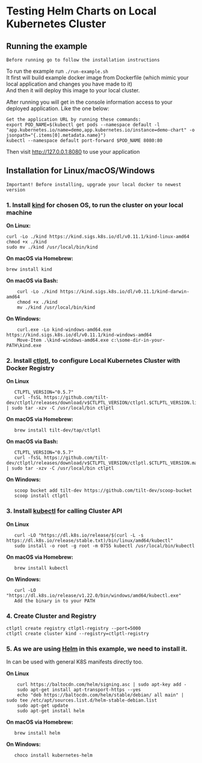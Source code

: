 # Testing Helm Charts on Local Kubernetes Cluster

## Running the example
``` Before running go to follow the installation instructions ```

To run the example run `./run-example.sh`  
It first will build example docker image from Dockerfile (which mimic your local application and changes you have made to it)  
And then it will deploy this image to your local cluster.

After running you will get in the console information access to your deployed application. Like the one below:

    Get the application URL by running these commands:
    export POD_NAME=$(kubectl get pods --namespace default -l "app.kubernetes.io/name=demo,app.kubernetes.io/instance=demo-chart" -o jsonpath="{.items[0].metadata.name}")
    kubectl --namespace default port-forward $POD_NAME 8080:80

Then visit http://127.0.0.1:8080 to use your application

## Installation for Linux/macOS/Windows

``Important! Before installing, upgrade your local docker to newest version``

### 1. Install [kind](https://kind.sigs.k8s.io/docs/user/quick-start#installation) for chosen OS, to run the cluster on your local machine

**On Linux:**

    curl -Lo ./kind https://kind.sigs.k8s.io/dl/v0.11.1/kind-linux-amd64
    chmod +x ./kind
    sudo mv ./kind /usr/local/bin/kind

**On macOS via Homebrew:**

    brew install kind

**On macOS via Bash:**

```
    curl -Lo ./kind https://kind.sigs.k8s.io/dl/v0.11.1/kind-darwin-amd64
    chmod +x ./kind
    mv ./kind /usr/local/bin/kind
```   

**On Windows:**

```
    curl.exe -Lo kind-windows-amd64.exe https://kind.sigs.k8s.io/dl/v0.11.1/kind-windows-amd64
    Move-Item .\kind-windows-amd64.exe c:\some-dir-in-your-PATH\kind.exe
```

### 2. Install [ctlptl](https://github.com/tilt-dev/ctlptl#how-do-i-install-it), to configure Local Kubernetes Cluster with Docker Registry

**On Linux**

```   
   CTLPTL_VERSION="0.5.7"
   curl -fsSL https://github.com/tilt-dev/ctlptl/releases/download/v$CTLPTL_VERSION/ctlptl.$CTLPTL_VERSION.linux.x86_64.tar.gz | sudo tar -xzv -C /usr/local/bin ctlptl
```

**On macOS via Homebrew:**

```
   brew install tilt-dev/tap/ctlptl
```   

**On macOS via Bash:**

```
   CTLPTL_VERSION="0.5.7"
   curl -fsSL https://github.com/tilt-dev/ctlptl/releases/download/v$CTLPTL_VERSION/ctlptl.$CTLPTL_VERSION.mac.x86_64.tar.gz | sudo tar -xzv -C /usr/local/bin ctlptl
```

**On Windows:**

```
   scoop bucket add tilt-dev https://github.com/tilt-dev/scoop-bucket
   scoop install ctlptl
```

### 3. Install [kubectl](https://kubernetes.io/docs/tasks/tools/) for calling Cluster API

**On Linux**

```   
   curl -LO "https://dl.k8s.io/release/$(curl -L -s https://dl.k8s.io/release/stable.txt)/bin/linux/amd64/kubectl"
   sudo install -o root -g root -m 0755 kubectl /usr/local/bin/kubectl
```

**On macOS via Homebrew:**

```
   brew install kubectl 
```

**On Windows:**

```
   curl -LO "https://dl.k8s.io/release/v1.22.0/bin/windows/amd64/kubectl.exe"
   Add the binary in to your PATH
```

### 4. Create Cluster and Registry

```
ctlptl create registry ctlptl-registry --port=5000
ctlptl create cluster kind --registry=ctlptl-registry
```

### 5. As we are using [Helm](https://helm.sh/docs/intro/install/) in this example, we need to install it.
In can be used with general K8S manifests directly too.

**On Linux**

```   
    curl https://baltocdn.com/helm/signing.asc | sudo apt-key add -
    sudo apt-get install apt-transport-https --yes
    echo "deb https://baltocdn.com/helm/stable/debian/ all main" | sudo tee /etc/apt/sources.list.d/helm-stable-debian.list
    sudo apt-get update
    sudo apt-get install helm
```

**On macOS via Homebrew:**

```
   brew install helm
```

**On Windows:**

```
   choco install kubernetes-helm
```